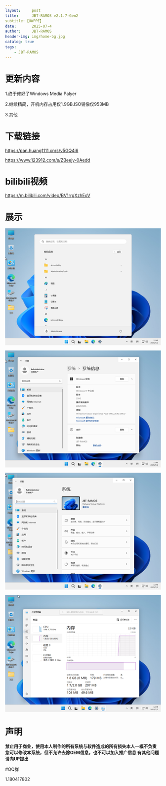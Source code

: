 ```yaml
---
layout:     post
title:      JBT-RAMOS v2.1.7-Gen2
subtitle:【UWPPE】
date:       2025-07-4
author:     JBT-RAMOS
header-img: img/home-bg.jpg
catalog: true
tags:
    - JBT-RAMOS
---
```


# 更新内容

1.终于修好了Windows Media Palyer

2.继续精简，开机内存占用仅1.9GB.ISO镜像仅953MB

3.其他 

# 下载链接

https://pan.huang1111.cn/s/y5GQ4i6
 
https://www.123912.com/s/ZBeejv-0Aedd

# bilibili视频

https://m.bilibili.com/video/BV1rrgXzhEoV

# 展示

![](/img/2.1.7-Gen2/Start.png)

![](/img/2.1.7-Gen2/About.png)

![](/img/2.1.7-Gen2/Settings.png)

![](/img/2.1.7-Gen2/Taskmgr.png)

# 声明

**禁止用于商业，使用本人制作的所有系统与软件造成的所有损失本人一概不负责
您可以修改本系统，但不允许去除OEM信息，也不可以加入推广信息
有其他问题请向UP提出**

#QQ群

1.180417802